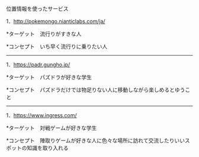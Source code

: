 位置情報を使ったサービス

1．http://pokemongo.nianticlabs.com/ja/

*ターゲット　流行りがすきな人

*コンセプト　いち早く流行りに乗りたい人

-----------------------------------------------------------------------------

1．https://padr.gungho.jp/

*ターゲット　パズドラが好きな学生

*コンセプト　パズドラだけでは物足りない人に移動しながら楽しめるとゆうこと

-----------------------------------------------------------------------------


1．https://www.ingress.com/

*ターゲット　対戦ゲームが好きな学生

*コンセプト　陣取りゲームが好きな人に色々な場所に訪れて交流したりいいスポットの知識を取り入れる
